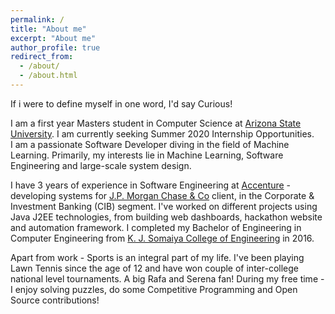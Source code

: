 ```yaml
---
permalink: /
title: "About me"
excerpt: "About me"
author_profile: true
redirect_from: 
  - /about/
  - /about.html
---
```


If i were to define myself in one word, I'd say Curious!

I am a first year Masters student in Computer Science at [Arizona State University](https://cidse.engineering.asu.edu/graduate-computer-science/). I am currently seeking Summer 2020 Internship Opportunities. <br/>
I am a passionate Software Developer diving in the field of Machine Learning. Primarily, my interests lie in Machine Learning, Software Engineering and large-scale system design.

I have 3 years of experience in Software Engineering at [Accenture](https://www.accenture.com/in-en) - developing systems for [J.P. Morgan Chase & Co](https://www.jpmorganchase.com) client, in the Corporate & Investment Banking (CIB) segment. I've worked on different projects using Java J2EE technologies, from building web dashboards, hackathon website and automation framework. I completed my Bachelor of Engineering in Computer Engineering from [K. J. Somaiya College of Engineering](https://www.somaiya.edu/kjsce) in 2016.

Apart from work - Sports is an integral part of my life. I've been playing Lawn Tennis since the age of 12 and have won couple of inter-college national level tournaments. A big Rafa and Serena fan! During my free time - I enjoy solving puzzles, do some Competitive Programming and Open Source contributions!
